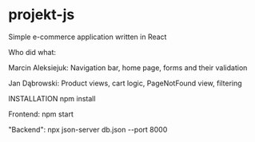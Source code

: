 # projekt-js
Simple e-commerce application written in React

Who did what:

Marcin Aleksiejuk:
Navigation bar, home page, forms and their validation

Jan Dąbrowski:
Product views, cart logic, PageNotFound view, filtering

INSTALLATION
npm install

Frontend:
npm start

"Backend":
npx json-server db.json --port 8000
